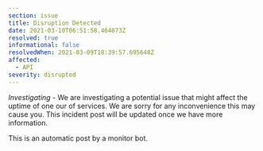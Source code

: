 ```yaml
---
section: issue
title: Disruption Detected
date: 2021-03-10T06:51:58.464073Z
resolved: true
informational: false
resolvedWhen: 2021-03-09T18:39:57.695648Z
affected:
  - API
severity: disrupted
---
```

*Investigating* - We are investigating a potential issue that might affect the uptime of one our of services. We are sorry for any inconvenience this may cause you. This incident post will be updated once we have more information.

This is an automatic post by a monitor bot.
        